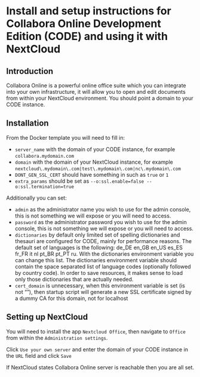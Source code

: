 # Install and setup instructions for Collabora Online Development Edition (CODE) and using it with NextCloud

## Introduction

Collabora Online is a powerful online office suite which you can integrate into your own infrastructure, it will allow you to open and edit documents from within your NextCloud environment. You should point a domain to your CODE instance.

## Installation

From the Docker template you will need to fill in:
- `server_name` with the domain of your CODE instance, for example `collabora.mydomain.com`
- `domain` with the domain of your NextCloud instance, for example `nextcloud\.mydomain\.com|test\.mydomain\.com|nc\.mydomain\.com`
- `DONT_GEN_SSL_CERT` should have something in such as `true` or `1`
- `extra_params` should be set as `--o:ssl.enable=false --o:ssl.termination=true`

Additionally you can set:
- `admin` as the administrator name you wish to use for the admin console, this is not something we will expose or you will need to access.
- `password` as the administrator password you wish to use for the admin console, this is not something we will expose or you will need to access.
- `dictionaries` by default only limited set of spelling dictionaries and thesauri are configured for CODE, mainly for performance reasons. The default set of languages is the following: de_DE en_GB en_US es_ES fr_FR it nl pt_BR pt_PT ru. With the dictionaries environment variable you can change this list. The dictionaries environment variable should contain the space separated list of language codes (optionally followed by country code). In order to save resources, it makes sense to load only those dictionaries that are actually needed.
- `cert_domain` is unnecessary, when this environment variable is set (is not “”), then startup script will generate a new SSL certificate signed by a dummy CA for this domain, not for localhost

## Setting up NextCloud

You will need to install the app `Nextcloud Office`, then navigate to `Office` from within the `Administration settings`.

Click `Use your own server` and enter the domain of your CODE instance in the `URL` field and click `Save`

If NextCloud states Collabora Online server is reachable then you are all set.
